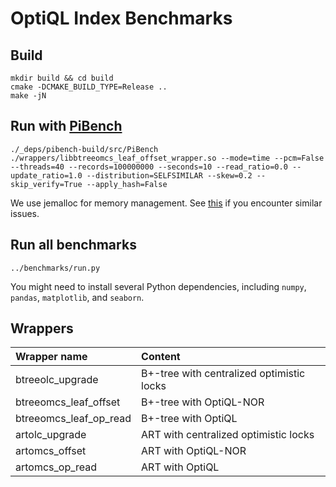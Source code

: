 # OptiQL Index Benchmarks

## Build
```
mkdir build && cd build
cmake -DCMAKE_BUILD_TYPE=Release ..
make -jN
```

## Run with [PiBench](https://github.com/sfu-dis/pibench.git)
```
./_deps/pibench-build/src/PiBench ./wrappers/libbtreeomcs_leaf_offset_wrapper.so --mode=time --pcm=False --threads=40 --records=100000000 --seconds=10 --read_ratio=0.0 --update_ratio=1.0 --distribution=SELFSIMILAR --skew=0.2 --skip_verify=True --apply_hash=False
```

We use jemalloc for memory management. See [this](https://github.com/jemalloc/jemalloc/issues/1237) if you encounter similar issues.

## Run all benchmarks
```
../benchmarks/run.py
```
You might need to install several Python dependencies, including `numpy`, `pandas`, `matplotlib`, and `seaborn`.

## Wrappers
|      Wrapper name      |                              Content                              |
|:-----------------------|:------------------------------------------------------------------|
|    btreeolc_upgrade    | B+-tree with centralized optimistic locks                         |
|  btreeomcs_leaf_offset | B+-tree with OptiQL-NOR                                           |
| btreeomcs_leaf_op_read | B+-tree with OptiQL                                               |
|     artolc_upgrade     | ART with centralized optimistic locks                             |
|     artomcs_offset     | ART with OptiQL-NOR                                               |
|     artomcs_op_read    | ART with OptiQL                                                   |